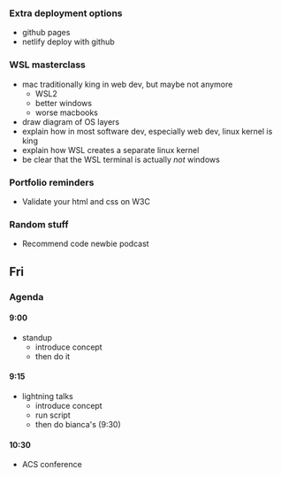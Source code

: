 ### Extra deployment options

- github pages
- netlify deploy with github

### WSL masterclass
- mac traditionally king in web dev, but maybe not anymore
  - WSL2
  - better windows
  - worse macbooks
- draw diagram of OS layers
- explain how in most software dev, especially web dev, linux kernel is king
- explain how WSL creates a separate linux kernel
- be clear that the WSL terminal is actually *not* windows

### Portfolio reminders

- Validate your html and css on W3C

### Random stuff

- Recommend code newbie podcast

## Fri

### Agenda

#### 9:00

- standup
  - introduce concept
  - then do it

#### 9:15

- lightning talks
  - introduce concept
  - run script
  - then do bianca's (9:30)

#### 10:30

- ACS conference
